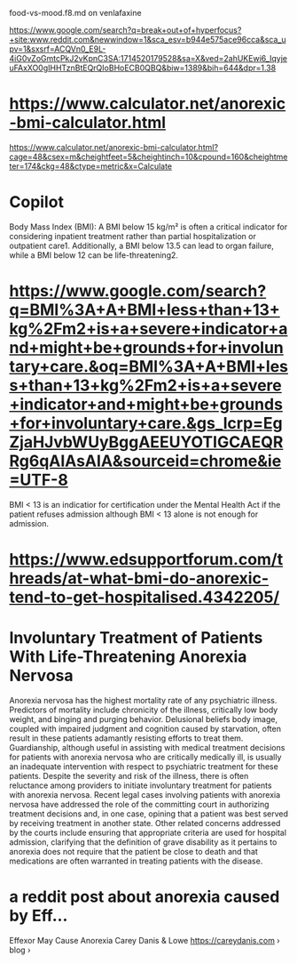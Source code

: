
food-vs-mood.f8.md
on  venlafaxine




https://www.google.com/search?q=break+out+of+hyperfocus?+site:www.reddit.com&newwindow=1&sca_esv=b944e575ace96cca&sca_upv=1&sxsrf=ACQVn0_E9L-4iG0vZoGmtcPkJ2vKpnC3SA:1714520179528&sa=X&ved=2ahUKEwi6_IqyjeuFAxXO0gIHHTznBtEQrQIoBHoECB0QBQ&biw=1389&bih=644&dpr=1.38




# https://www.calculator.net/anorexic-bmi-calculator.html
https://www.calculator.net/anorexic-bmi-calculator.html?cage=48&csex=m&cheightfeet=5&cheightinch=10&cpound=160&cheightmeter=174&ckg=48&ctype=metric&x=Calculate

# Copilot

Body Mass Index (BMI): A BMI below 15 kg/m² is often a critical indicator for considering inpatient treatment rather than partial hospitalization or outpatient care1. Additionally, a BMI below 13.5 can lead to organ failure, while a BMI below 12 can be life-threatening2.


# https://www.google.com/search?q=BMI%3A+A+BMI+less+than+13+kg%2Fm2+is+a+severe+indicator+and+might+be+grounds+for+involuntary+care.&oq=BMI%3A+A+BMI+less+than+13+kg%2Fm2+is+a+severe+indicator+and+might+be+grounds+for+involuntary+care.&gs_lcrp=EgZjaHJvbWUyBggAEEUYOTIGCAEQRRg6qAIAsAIA&sourceid=chrome&ie=UTF-8

BMI < 13 is an indicatior for certification under the Mental Health Act if the patient refuses admission although BMI < 13 alone is not enough for admission.




# https://www.edsupportforum.com/threads/at-what-bmi-do-anorexic-tend-to-get-hospitalised.4342205/



# Involuntary Treatment of Patients With Life-Threatening Anorexia Nervosa

Anorexia nervosa has the highest mortality rate of any psychiatric illness. Predictors of mortality include chronicity of the illness, critically low body weight, and binging and purging behavior. Delusional beliefs body image, coupled with impaired judgment and cognition caused by starvation, often result in these patients adamantly resisting efforts to treat them. Guardianship, although useful in assisting with medical treatment decisions for patients with anorexia nervosa who are critically medically ill, is usually an inadequate intervention with respect to psychiatric treatment for these patients. Despite the severity and risk of the illness, there is often reluctance among providers to initiate involuntary treatment for patients with anorexia nervosa. Recent legal cases involving patients with anorexia nervosa have addressed the role of the committing court in authorizing treatment decisions and, in one case, opining that a patient was best served by receiving treatment in another state. Other related concerns addressed by the courts include ensuring that appropriate criteria are used for hospital admission, clarifying that the definition of grave disability as it pertains to anorexia does not require that the patient be close to death and that medications are often warranted in treating patients with the disease.








# a reddit post about anorexia caused by Eff...


Effexor May Cause Anorexia
Carey Danis & Lowe
https://careydanis.com › blog ›


